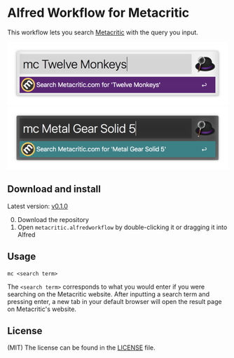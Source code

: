 # Alfred Workflow for Metacritic
This workflow lets you search [Metacritic](http://www.metacritic.com) with the query you input. 

![Alfred interface with light theme](include/search-example-light.png)
![Alfred interface with dark theme](include/search-example-dark.png)

## Download and install
Latest version: [v0.1.0](https://github.com/simeg/alfred-workflow-metacritic/archive/master.zip)

0. Download the repository
0. Open `metacritic.alfredworkflow` by double-clicking it or dragging it into Alfred

## Usage
```
mc <search term>
```
The `<search term>` corresponds to what you would enter if you were searching on the Metacritic website. After inputting a search term and pressing enter, a new tab in your default browser will open the result page on Metacritic's website.

## License
(MIT) The license can be found in the [LICENSE](LICENSE.md) file.
